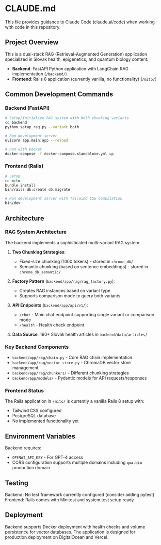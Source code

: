 # CLAUDE.md

This file provides guidance to Claude Code (claude.ai/code) when working with code in this repository.

## Project Overview

This is a dual-stack RAG (Retrieval-Augmented Generation) application specialized in Slovak health, epigenetics, and quantum biology content:

- **Backend**: FastAPI Python application with LangChain RAG implementation (`/backend/`)
- **Frontend**: Rails 8 application (currently vanilla, no functionality) (`/mito/`)

## Common Development Commands

### Backend (FastAPI)

```bash
# Setup/Initialize RAG system with both chunking variants
cd backend
python setup_rag.py --variant both

# Run development server
uvicorn app.main:app --reload

# Run with Docker
docker-compose -f docker-compose.standalone.yml up
```

### Frontend (Rails)

```bash
# Setup
cd mito
bundle install
bin/rails db:create db:migrate

# Run development server with Tailwind CSS compilation
bin/dev
```

## Architecture

### RAG System Architecture

The backend implements a sophisticated multi-variant RAG system:

1. **Two Chunking Strategies**:
   - Fixed-size chunking (1000 tokens) - stored in `chroma_db/`
   - Semantic chunking (based on sentence embeddings) - stored in `chroma_db_semantic/`

2. **Factory Pattern** (`backend/app/rag/rag_factory.py`):
   - Creates RAG instances based on variant type
   - Supports comparison mode to query both variants

3. **API Endpoints** (`backend/app/api/v1/`):
   - `/chat` - Main chat endpoint supporting single variant or comparison mode
   - `/health` - Health check endpoint

4. **Data Source**: 190+ Slovak health articles in `backend/data/articles/`

### Key Backend Components

- `backend/app/rag/chain.py` - Core RAG chain implementation
- `backend/app/rag/vector_store.py` - ChromaDB vector store management
- `backend/app/rag/chunkers/` - Different chunking strategies
- `backend/app/models/` - Pydantic models for API requests/responses

### Frontend Status

The Rails application in `/mito/` is currently a vanilla Rails 8 setup with:
- Tailwind CSS configured
- PostgreSQL database
- No implemented functionality yet

## Environment Variables

Backend requires:
- `OPENAI_API_KEY` - For GPT-4 access
- CORS configuration supports multiple domains including `qua.bio` production domain

## Testing

Backend: No test framework currently configured (consider adding pytest)
Frontend: Rails comes with Minitest and system test setup ready

## Deployment

Backend supports Docker deployment with health checks and volume persistence for vector databases. The application is designed for production deployment on DigitalOcean and Vercel.